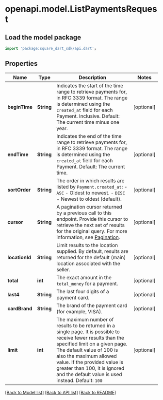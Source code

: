 # openapi.model.ListPaymentsRequest

## Load the model package
```dart
import 'package:square_dart_sdk/api.dart';
```

## Properties
Name | Type | Description | Notes
------------ | ------------- | ------------- | -------------
**beginTime** | **String** | Indicates the start of the time range to retrieve payments for, in RFC 3339 format.   The range is determined using the `created_at` field for each Payment. Inclusive. Default: The current time minus one year. | [optional] 
**endTime** | **String** | Indicates the end of the time range to retrieve payments for, in RFC 3339 format.  The  range is determined using the `created_at` field for each Payment.  Default: The current time. | [optional] 
**sortOrder** | **String** | The order in which results are listed by `Payment.created_at`: - `ASC` - Oldest to newest. - `DESC` - Newest to oldest (default). | [optional] 
**cursor** | **String** | A pagination cursor returned by a previous call to this endpoint. Provide this cursor to retrieve the next set of results for the original query.  For more information, see [Pagination](https://developer.squareup.com/docs/build-basics/common-api-patterns/pagination). | [optional] 
**locationId** | **String** | Limit results to the location supplied. By default, results are returned for the default (main) location associated with the seller. | [optional] 
**total** | **int** | The exact amount in the `total_money` for a payment. | [optional] 
**last4** | **String** | The last four digits of a payment card. | [optional] 
**cardBrand** | **String** | The brand of the payment card (for example, VISA). | [optional] 
**limit** | **int** | The maximum number of results to be returned in a single page. It is possible to receive fewer results than the specified limit on a given page.  The default value of 100 is also the maximum allowed value. If the provided value is  greater than 100, it is ignored and the default value is used instead.  Default: `100` | [optional] 

[[Back to Model list]](../README.md#documentation-for-models) [[Back to API list]](../README.md#documentation-for-api-endpoints) [[Back to README]](../README.md)


